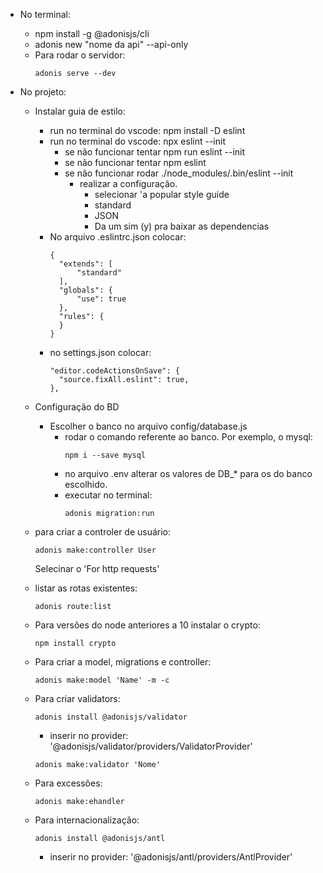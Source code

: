 * No terminal:
  * npm install -g @adonisjs/cli
  * adonis new "nome da api" --api-only
  * Para rodar o servidor:
    ```
    adonis serve --dev
    ```

* No projeto:
  * Instalar guia de estilo:
    * run no terminal do vscode: npm install -D eslint
    * run no terminal do vscode: npx eslint --init
      * se não funcionar tentar npm run eslint --init
      * se não funcionar tentar npm eslint
      * se não funcionar rodar ./node_modules/.bin/eslint --init
        * realizar a configuração.
          * selecionar 'a popular style guide
          * standard
          * JSON
          * Da um sim (y) pra baixar as dependencias
    * No arquivo .eslintrc.json colocar:
      ```
      {
        "extends": [
            "standard"
        ],
        "globals": {
            "use": true
        },
        "rules": {
        }
      }
      ```
    * no settings.json colocar:
      ```
      "editor.codeActionsOnSave": {
        "source.fixAll.eslint": true,
      },
      ```
  * Configuração do BD
    * Escolher o banco no arquivo config/database.js
      * rodar o comando referente ao banco. Por exemplo, o mysql:
        ```
        npm i --save mysql
        ```
      * no arquivo .env alterar os valores de DB_* para os do banco escolhido.
      * executar no terminal: 
        ```
        adonis migration:run
        ```
  * para criar a controler de usuário:
    ```
    adonis make:controller User
    ```
    Selecinar o 'For http requests'

  * listar as rotas existentes:
    ```
    adonis route:list
    ```
  * Para versões do node anteriores a 10 instalar o crypto:
    ```
    npm install crypto
    ```
  * Para criar a model, migrations e controller:
    ```
    adonis make:model 'Name' -m -c
    ```
  * Para criar validators:
    ```
    adonis install @adonisjs/validator
    ```
    * inserir no provider: 
      '@adonisjs/validator/providers/ValidatorProvider'

    ```
    adonis make:validator 'Nome'
    ```
  * Para excessões:
    ```
    adonis make:ehandler
    ```
  * Para internacionalização:
    ```
    adonis install @adonisjs/antl
    ```
    * inserir no provider:
      '@adonisjs/antl/providers/AntlProvider'
    
